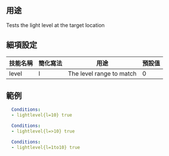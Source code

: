 ## 用途
Tests the light level at the target location


## 細項設定

| 技能名稱 | 簡化寫法| 用途 | 預設值 |
|-----------|-----------|----------------------------------------------------------------------|---------|
| level | l | The level range to match| 0   |


## 範例
```yaml
  Conditions:
  - lightlevel{l=10} true
```

```yaml
  Conditions:
  - lightlevel{l=>10} true
```

```yaml
  Conditions:
  - lightlevel{l=1to10} true
```